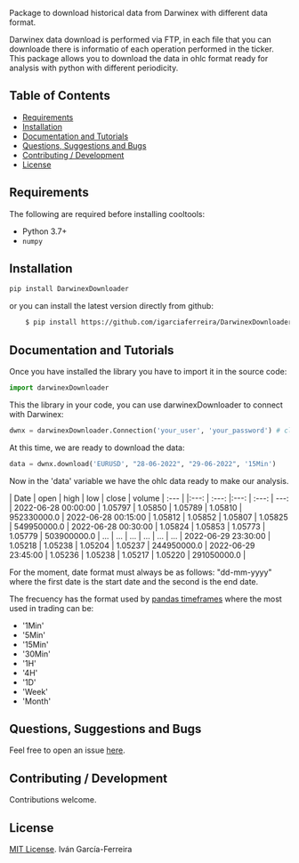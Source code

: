 Package to download historical data from Darwinex with different data format.

Darwinex data download is performed via FTP, in each file that you can downloade there is informatio of each operation performed in the ticker. This package allows you to download the data in ohlc format ready for analysis with python with different periodicity.

## Table of Contents


  * [Requirements](#Requirements)
  * [Installation](#Installation)
  * [Documentation and Tutorials](#Documentation-and-Tutorials)
  * [Questions, Suggestions and Bugs](#questions--suggestions-and-bugs)
  * [Contributing / Development](#contributing--development)
  * [License](#license)



## Requirements

The following are required before installing cooltools:

* Python 3.7+
* `numpy`

## Installation

```sh
pip install DarwinexDownloader
```

or you can install the latest version directly from github:

```sh
    $ pip install https://github.com/igarciaferreira/DarwinexDownloader/archive/refs/heads/main.zip
``` 

## Documentation and Tutorials

Once you have installed the library you have to import it in the source code:

```python
import darwinexDownloader
```

This the library in your code, you can use darwinexDownloader to connect with Darwinex:

```python
dwnx = darwinexDownloader.Connection('your_user', 'your_password') # clase
```

At this time, we are ready to download the data:

```python
data = dwnx.download('EURUSD', "28-06-2022", "29-06-2022", '15Min')
```

Now in the 'data' variable we have the ohlc data ready to make our analysis.

| Date | open | high | low | close | volume |
 :--- | |:---: | :---:  |:---:   | :---: | ---: | 
 2022-06-28 00:00:00 | 1.05797 | 1.05850 | 1.05789 | 1.05810 | 952330000.0 |
 2022-06-28 00:15:00 | 1.05812 | 1.05852 | 1.05807 | 1.05825 | 549950000.0 |
 2022-06-28 00:30:00 | 1.05824 | 1.05853 | 1.05773 | 1.05779 | 503900000.0 |
         ...         |   ...   |   ...   |   ...   |   ...   |     ...     |
 2022-06-29 23:30:00 | 1.05218 | 1.05238 | 1.05204 | 1.05237 | 244950000.0 |
 2022-06-29 23:45:00 | 1.05236 | 1.05238 | 1.05217 | 1.05220 | 291050000.0 |

For the moment, date format must always be as follows: "dd-mm-yyyy" where the first date is the start date and the second is the end date.

The frecuency has the format used by [pandas timeframes](https://pandas.pydata.org/pandas-docs/stable/user_guide/timeseries.html#offset-aliases) where the most used in trading can be:
* '1Min' 
* '5Min'
* '15Min'
* '30Min'
* '1H'
* '4H'
* '1D'
* 'Week'
* 'Month'

## Questions, Suggestions and Bugs

Feel free to open an issue [here](https://github.com/igarciaferreira/DarwinexDownloader/issues). 

## Contributing / Development

Contributions welcome. 

## License

[MIT License](./LICENSE.txt). Iván García-Ferreira